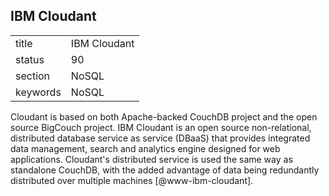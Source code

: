 ## IBM Cloudant


|          |              |
| -------- | ------------ |
| title    | IBM Cloudant | 
| status   | 90           |
| section  | NoSQL        |
| keywords | NoSQL        |


     
Cloudant is based on both Apache-backed CouchDB project and the open
source BigCouch project. IBM Cloudant is an open source
non-relational, distributed database service as service (DBaaS) that
provides integrated data management, search and analytics engine
designed for web applications. Cloudant's distributed service is used
the same way as standalone CouchDB, with the added advantage of data
being redundantly distributed over multiple
machines [@www-ibm-cloudant].
   

